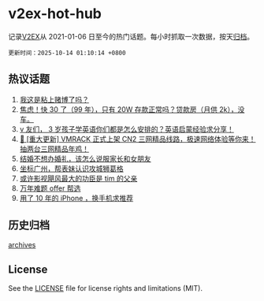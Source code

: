 # v2ex-hot-hub

 记录[V2EX](https://www.v2ex.com/)从 2021-01-06 日至今的热门话题。每小时抓取一次数据，按天[归档](archives)。

`更新时间：2025-10-14 01:10:14 +0800`

## 热议话题

1. [我这是粘上赌博了吗？](https://www.v2ex.com/t/1164754)
1. [焦虑！快 30 了（99 年），只有 20W 存款正常吗？贷款房（月供 2k），没车。](https://www.v2ex.com/t/1164794)
1. [v 友们， 3 岁孩子学英语你们都是怎么安排的？英语启蒙经验求分享！](https://www.v2ex.com/t/1164725)
1. [🚀 [重大更新] VMRACK 正式上架 CN2 三网精品线路，极速网络体验等你来！抽两台三网精品年鸡！](https://www.v2ex.com/t/1164867)
1. [结婚不想办婚礼，该怎么说服家长和女朋友](https://www.v2ex.com/t/1164757)
1. [坐标广州，帮表妹认识攻城狮葛格](https://www.v2ex.com/t/1164807)
1. [或许影视飓风最大的功臣是 tim 的父亲](https://www.v2ex.com/t/1164790)
1. [万年难题 offer 帮选](https://www.v2ex.com/t/1164752)
1. [用了 10 年的 iPhone ，换手机求推荐](https://www.v2ex.com/t/1164785)

## 历史归档

[archives](archives)

## License

See the [LICENSE](LICENSE) file for license rights and limitations (MIT).

